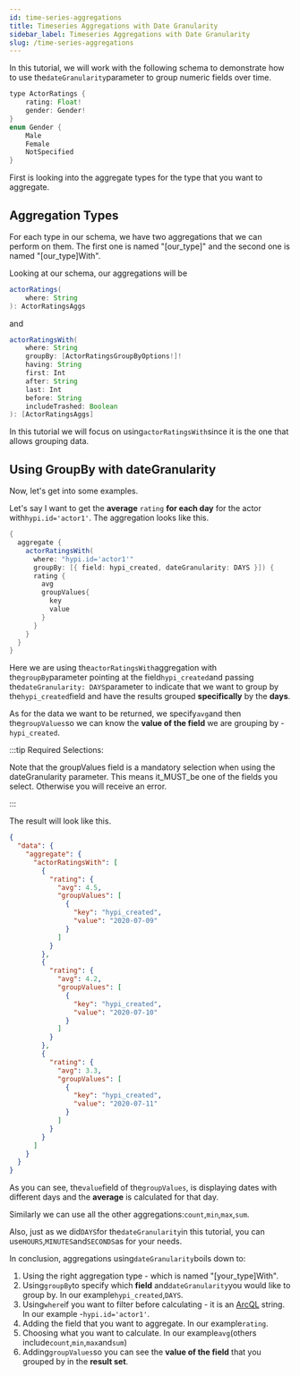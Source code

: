 ```yaml
---
id: time-series-aggregations
title: Timeseries Aggregations with Date Granularity
sidebar_label: Timeseries Aggregations with Date Granularity
slug: /time-series-aggregations
---
```


In this tutorial, we will work with the following schema to demonstrate how to use the`dateGranularity`parameter to group numeric fields over time.
```java
type ActorRatings {
    rating: Float!
    gender: Gender!
}
enum Gender {
    Male
    Female
    NotSpecified
}
```
First is looking into the aggregate types for the type that you want to aggregate.

## Aggregation Types

For each type in our schema, we have two aggregations that we can perform on them. The first one is named "\[our\_type\]" and the second one is named "\[our\_type\]With".

Looking at our schema, our aggregations will be

```java
actorRatings(
    where: String
): ActorRatingsAggs
```
and
```java
actorRatingsWith(
    where: String
    groupBy: [ActorRatingsGroupByOptions!]!
    having: String
    first: Int
    after: String
    last: Int
    before: String
    includeTrashed: Boolean
): [ActorRatingsAggs]
```
In this tutorial we will focus on using`actorRatingsWith`since it is the one that allows grouping data.

## Using GroupBy with dateGranularity

Now, let's get into some examples.

Let's say I want to get the **average** `rating` **for each day** for the actor with`hypi.id='actor1'`. The aggregation looks like this.
```java
{
  aggregate {
    actorRatingsWith(
      where: "hypi.id='actor1'"
      groupBy: [{ field: hypi_created, dateGranularity: DAYS }]) {
      rating {
        avg
        groupValues{
          key
          value
        }
      }
    }
  }
}
```

Here we are using the`actorRatingsWith`aggregation with the`groupBy`parameter pointing at the field`hypi_created`and passing the`dateGranularity: DAYS`parameter to indicate that we want to group by the`hypi_created`field and have the results grouped **specifically** by the **days**.

As for the data we want to be returned, we specify`avg`and then the`groupValues`so we can know the **value of the field** we are grouping by -`hypi_created`.

:::tip Required Selections:

Note that the groupValues field is a mandatory selection when using the dateGranularity parameter. This means it_MUST_be one of the fields you select. Otherwise you will receive an error.

:::

The result will look like this.

```json
{
  "data": {
    "aggregate": {
      "actorRatingsWith": [
        {
          "rating": {
            "avg": 4.5,
            "groupValues": [
              {
                "key": "hypi_created",
                "value": "2020-07-09"
              }
            ]
          }
        },
        {
          "rating": {
            "avg": 4.2,
            "groupValues": [
              {
                "key": "hypi_created",
                "value": "2020-07-10"
              }
            ]
          }
        },
        {
          "rating": {
            "avg": 3.3,
            "groupValues": [
              {
                "key": "hypi_created",
                "value": "2020-07-11"
              }
            ]
          }
        }
      ]
    }
  }
}
```

As you can see, the`value`field of the`groupValues`, is displaying dates with different days and the **average** is calculated for that day.

Similarly we can use all the other aggregations:`count`,`min`,`max`,`sum`.

Also, just as we did`DAYS`for the`dateGranularity`in this tutorial, you can use`HOURS`,`MINUTES`and`SECONDS`as for your needs.

In conclusion, aggregations using`dateGranularity`boils down to:

1.  Using the right aggregation type - which is named "\[your_type\]With".
2.  Using`groupBy`to specify which **field** and`dateGranularity`you would like to group by. In our example`hypi_created`,`DAYS`.
3.  Using`where`if you want to filter before calculating - it is an [ArcQL](arcql.md) string. In our example -`hypi.id='actor1'`.
4.  Adding the field that you want to aggregate. In our example`rating`.
5.  Choosing what you want to calculate. In our example`avg`(others include`count`,`min`,`max`and`sum`)
6.  Adding`groupValues`so you can see the **value of the field** that you grouped by in the **result set**.